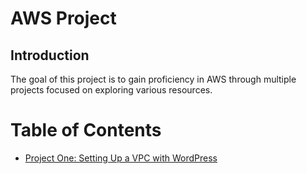 # AWS Project

## Introduction

The goal of this project is to gain proficiency in AWS through multiple projects focused on exploring various resources.


# Table of Contents

- [Project One: Setting Up a VPC with WordPress](project-one.md)





